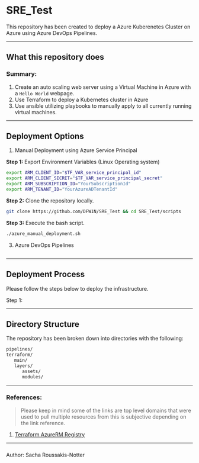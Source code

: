 # SRE_Test
This repository has been created to deploy a Azure Kuberenetes Cluster on Azure using Azure DevOps Pipelines.

---

## What this repository does

### **Summary:**

1. Create an auto scaling web server using a Virtual Machine in Azure with a `Hello World` webpage. 
2. Use Terraform to deploy a Kubernetes cluster in Azure
3. Use ansible utilizing playbooks to manually apply to all currently running virtual machines.

---

## Deployment Options

1. Manual Deployment using Azure Service Principal

**Step 1:** Export Environment Variables (Linux Operating system)

```bash
export ARM_CLIENT_ID="$TF_VAR_service_principal_id"
export ARM_CLIENT_SECRET="$TF_VAR_service_principal_secret"
export ARM_SUBSCRIPTION_ID="YourSubscriptionId"
export ARM_TENANT_ID="YourAzureADTenantId"
``` 

**Step 2:** Clone the repository locally.

```bash
git clone https://github.com/DFW1N/SRE_Test && cd SRE_Test/scripts
```


**Step 3:** Execute the bash script.

```bash
./azure_manual_deployment.sh
```


3. Azure DevOps Pipelines

```bash

```

---

## Deployment Process

Please follow the steps below to deploy the infrastructure.

Step 1:

---

## Directory Structure

The repository has been broken down into directories with the following:

```bash
pipelines/
terraform/
   main/
   layers/
      assets/
      modules/
```
---

### References:

> Please keep in mind some of the links are top level domains that were used to pull multiple resources from this is subjective depending on the link reference.

1. [Terraform AzureRM Registry](https://registry.terraform.io/providers/hashicorp/azurerm/latest)

---

###

Author: Sacha Roussakis-Notter
